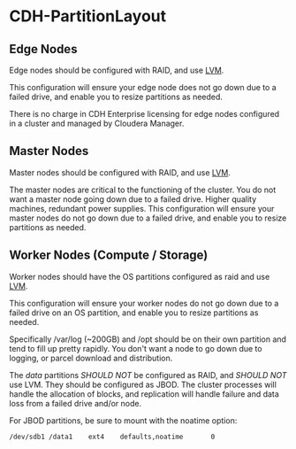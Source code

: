 # CDH-PartitionLayout

## Edge Nodes

Edge nodes should be configured with RAID, and use [LVM](https://en.wikipedia.org/wiki/Logical_Volume_Manager_(Linux)).

This configuration will ensure your edge node does not go down due to a failed drive, and enable you to resize partitions as needed.

There is no charge in CDH Enterprise licensing for edge nodes configured in a cluster and managed by Cloudera Manager.

## Master Nodes

Master nodes should be configured with RAID, and use [LVM](https://en.wikipedia.org/wiki/Logical_Volume_Manager_(Linux)).

The master nodes are critical to the functioning of the cluster.  You do not want a master node going down due to a failed drive.  Higher quality machines, redundant power supplies.  This configuration will ensure your master nodes do not go down due to a failed drive, and enable you to resize partitions as needed.

## Worker Nodes (Compute / Storage)

Worker nodes should have the OS partitions configured as raid and use [LVM](https://en.wikipedia.org/wiki/Logical_Volume_Manager_(Linux)).

This configuration will ensure your worker nodes do not go down due to a failed drive on an OS partition, and enable you to resize partitions as needed.

Specifically /var/log (~200GB) and /opt should be on their own partition and tend to fill up pretty rapidly.  You don't want a node to go down due to logging, or parcel download and distribution.

The *data* partitions *SHOULD NOT* be configured as RAID, and *SHOULD NOT* use LVM.  They should be configured as JBOD.  The cluster processes will handle the allocation of blocks, and replication will handle failure and data loss from a failed drive and/or node.

For JBOD partitions, be sure to mount with the noatime option:

```
/dev/sdb1 /data1    ext4    defaults,noatime       0
```
